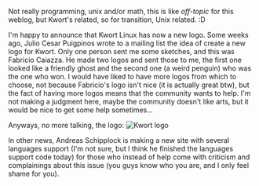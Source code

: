 Not really programming, unix and/or math, this is like *off-topic* for this weblog, but Kwort's related, so for transition, Unix related. :D

I'm happy to announce that Kwort Linux has now a new logo.
Some weeks ago, Julio Cesar Puigpinos wrote to a mailing list the idea of create a new logo for Kwort.
Only one person sent me some sketches, and this was Fabricio Caiazza. He made two logos and sent those to me, the first one looked like a friendly ghost and the second one (a weird penguin) who was the one who won.
I would have liked to have more logos from which to choose, not because Fabricio's logo isn't nice (it is actually great btw), but the fact of having more logos means that the community wants to help. I'm not making a judgment here, maybe the community doesn't like arts, but it would be nice to get some help sometimes...

Anyways, no more talking, the logo:
![Kwort logo](http://kwort.org/pub/skins/ssofb.co.uk_joomla_rhuk/kworty.png)


In other news, Andreas Schipplock is making a new site with several languages support (I'm not sure, but I think he finished the languages support code today) for those who instead of help come with criticism and complainings about this issue (you guys know who you are, and I only feel shame for you).


